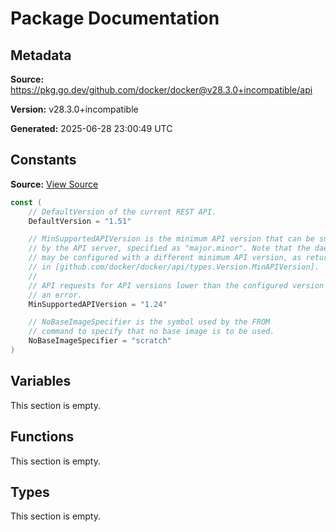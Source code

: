 # Package Documentation

## Metadata

**Source:** https://pkg.go.dev/github.com/docker/docker@v28.3.0+incompatible/api

**Version:** v28.3.0+incompatible

**Generated:** 2025-06-28 23:00:49 UTC

## Constants

**Source:** [View Source](https://github.com/docker/docker/blob/v28.3.0/api/common.go#L4)

```go
const (
	// DefaultVersion of the current REST API.
	DefaultVersion = "1.51"

	// MinSupportedAPIVersion is the minimum API version that can be supported
	// by the API server, specified as "major.minor". Note that the daemon
	// may be configured with a different minimum API version, as returned
	// in [github.com/docker/docker/api/types.Version.MinAPIVersion].
	//
	// API requests for API versions lower than the configured version produce
	// an error.
	MinSupportedAPIVersion = "1.24"

	// NoBaseImageSpecifier is the symbol used by the FROM
	// command to specify that no base image is to be used.
	NoBaseImageSpecifier = "scratch"
)
```

## Variables

This section is empty.

## Functions

This section is empty.

## Types

This section is empty.

